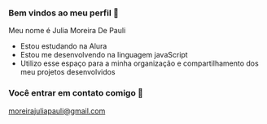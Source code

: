 ### Bem vindos ao meu perfil 💙

Meu nome é Julia Moreira De Pauli

- Estou estudando na Alura
- Estou me desenvolvendo na linguagem javaScript
- Utilizo esse espaço para a minha organização e compartilhamento dos meu projetos desenvolvidos

### Você entrar em contato comigo 📧

moreirajuliapauli@gmail.com
